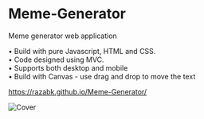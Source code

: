 # Meme-Generator
Meme generator web application

• Build with pure Javascript, HTML and CSS.\
• Code designed using MVC.\
• Supports both desktop and mobile\
• Build with Canvas - use drag and drop to move the text


https://razabk.github.io/Meme-Generator/

![Cover](https://user-images.githubusercontent.com/85071405/129454768-bd914e33-31d8-46ca-8671-a60fe220ddfd.jpg)



